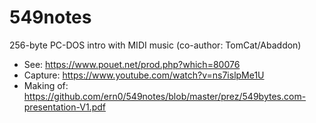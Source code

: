 # 549notes
256-byte PC-DOS intro with MIDI music (co-author: TomCat/Abaddon)

- See: https://www.pouet.net/prod.php?which=80076
- Capture: https://www.youtube.com/watch?v=ns7islpMe1U
- Making of: https://github.com/ern0/549notes/blob/master/prez/549bytes.com-presentation-V1.pdf

